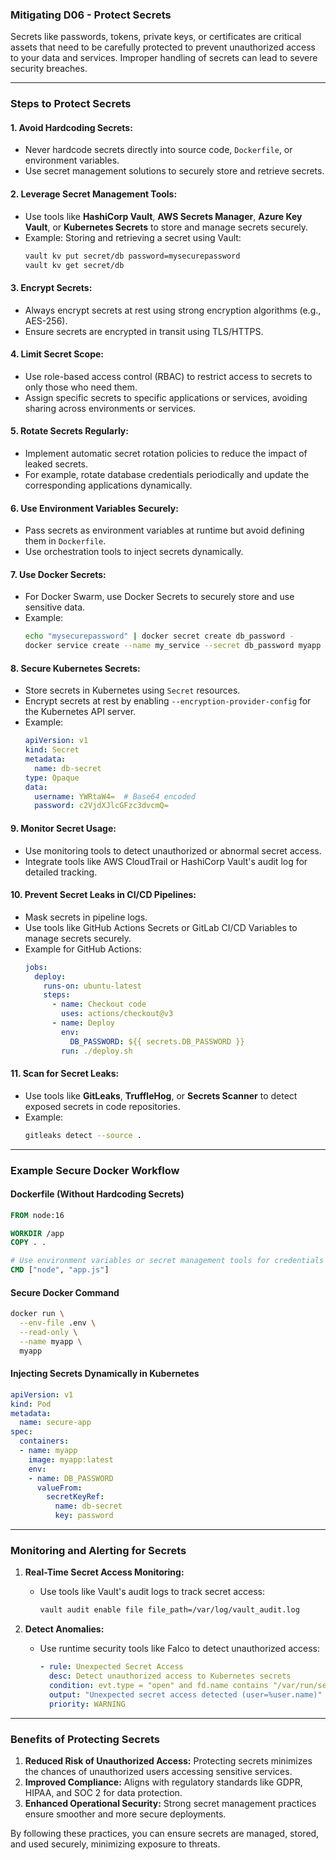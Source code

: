 ### Mitigating D06 - Protect Secrets

Secrets like passwords, tokens, private keys, or certificates are critical assets that need to be carefully protected to prevent unauthorized access to your data and services. Improper handling of secrets can lead to severe security breaches. 

---

### Steps to Protect Secrets

#### 1. **Avoid Hardcoding Secrets:**
   - Never hardcode secrets directly into source code, `Dockerfile`, or environment variables.
   - Use secret management solutions to securely store and retrieve secrets.

#### 2. **Leverage Secret Management Tools:**
   - Use tools like **HashiCorp Vault**, **AWS Secrets Manager**, **Azure Key Vault**, or **Kubernetes Secrets** to store and manage secrets securely.
   - Example: Storing and retrieving a secret using Vault:
     ```bash
     vault kv put secret/db password=mysecurepassword
     vault kv get secret/db
     ```

#### 3. **Encrypt Secrets:**
   - Always encrypt secrets at rest using strong encryption algorithms (e.g., AES-256).
   - Ensure secrets are encrypted in transit using TLS/HTTPS.

#### 4. **Limit Secret Scope:**
   - Use role-based access control (RBAC) to restrict access to secrets to only those who need them.
   - Assign specific secrets to specific applications or services, avoiding sharing across environments or services.

#### 5. **Rotate Secrets Regularly:**
   - Implement automatic secret rotation policies to reduce the impact of leaked secrets.
   - For example, rotate database credentials periodically and update the corresponding applications dynamically.

#### 6. **Use Environment Variables Securely:**
   - Pass secrets as environment variables at runtime but avoid defining them in `Dockerfile`.
   - Use orchestration tools to inject secrets dynamically.

#### 7. **Use Docker Secrets:**
   - For Docker Swarm, use Docker Secrets to securely store and use sensitive data.
   - Example:
     ```bash
     echo "mysecurepassword" | docker secret create db_password -
     docker service create --name my_service --secret db_password myapp
     ```

#### 8. **Secure Kubernetes Secrets:**
   - Store secrets in Kubernetes using `Secret` resources.
   - Encrypt secrets at rest by enabling `--encryption-provider-config` for the Kubernetes API server.
   - Example:
     ```yaml
     apiVersion: v1
     kind: Secret
     metadata:
       name: db-secret
     type: Opaque
     data:
       username: YWRtaW4=  # Base64 encoded
       password: c2VjdXJlcGFzc3dvcmQ=
     ```

#### 9. **Monitor Secret Usage:**
   - Use monitoring tools to detect unauthorized or abnormal secret access.
   - Integrate tools like AWS CloudTrail or HashiCorp Vault's audit log for detailed tracking.

#### 10. **Prevent Secret Leaks in CI/CD Pipelines:**
   - Mask secrets in pipeline logs.
   - Use tools like GitHub Actions Secrets or GitLab CI/CD Variables to manage secrets securely.
   - Example for GitHub Actions:
     ```yaml
     jobs:
       deploy:
         runs-on: ubuntu-latest
         steps:
           - name: Checkout code
             uses: actions/checkout@v3
           - name: Deploy
             env:
               DB_PASSWORD: ${{ secrets.DB_PASSWORD }}
             run: ./deploy.sh
     ```

#### 11. **Scan for Secret Leaks:**
   - Use tools like **GitLeaks**, **TruffleHog**, or **Secrets Scanner** to detect exposed secrets in code repositories.
   - Example:
     ```bash
     gitleaks detect --source .
     ```

---

### Example Secure Docker Workflow

#### Dockerfile (Without Hardcoding Secrets)
```dockerfile
FROM node:16

WORKDIR /app
COPY . .

# Use environment variables or secret management tools for credentials
CMD ["node", "app.js"]
```

#### Secure Docker Command
```bash
docker run \
  --env-file .env \
  --read-only \
  --name myapp \
  myapp
```

#### Injecting Secrets Dynamically in Kubernetes
```yaml
apiVersion: v1
kind: Pod
metadata:
  name: secure-app
spec:
  containers:
  - name: myapp
    image: myapp:latest
    env:
    - name: DB_PASSWORD
      valueFrom:
        secretKeyRef:
          name: db-secret
          key: password
```

---

### Monitoring and Alerting for Secrets

1. **Real-Time Secret Access Monitoring:**
   - Use tools like Vault's audit logs to track secret access:
     ```bash
     vault audit enable file file_path=/var/log/vault_audit.log
     ```

2. **Detect Anomalies:**
   - Use runtime security tools like Falco to detect unauthorized access:
     ```yaml
     - rule: Unexpected Secret Access
       desc: Detect unauthorized access to Kubernetes secrets
       condition: evt.type = "open" and fd.name contains "/var/run/secrets"
       output: "Unexpected secret access detected (user=%user.name)"
       priority: WARNING
     ```

---

### Benefits of Protecting Secrets

1. **Reduced Risk of Unauthorized Access:** Protecting secrets minimizes the chances of unauthorized users accessing sensitive services.
2. **Improved Compliance:** Aligns with regulatory standards like GDPR, HIPAA, and SOC 2 for data protection.
3. **Enhanced Operational Security:** Strong secret management practices ensure smoother and more secure deployments.

By following these practices, you can ensure secrets are managed, stored, and used securely, minimizing exposure to threats.